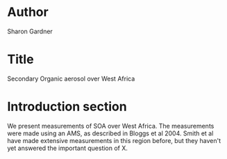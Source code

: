# Author 
Sharon Gardner

# Title
Secondary Organic aerosol over West Africa


# Introduction section
We present measurements of SOA over West Africa.
The measurements were made using an AMS, as described in Bloggs et al 2004.
Smith et al have made extensive measurements in this region before, but they haven't yet answered the important question of X.

